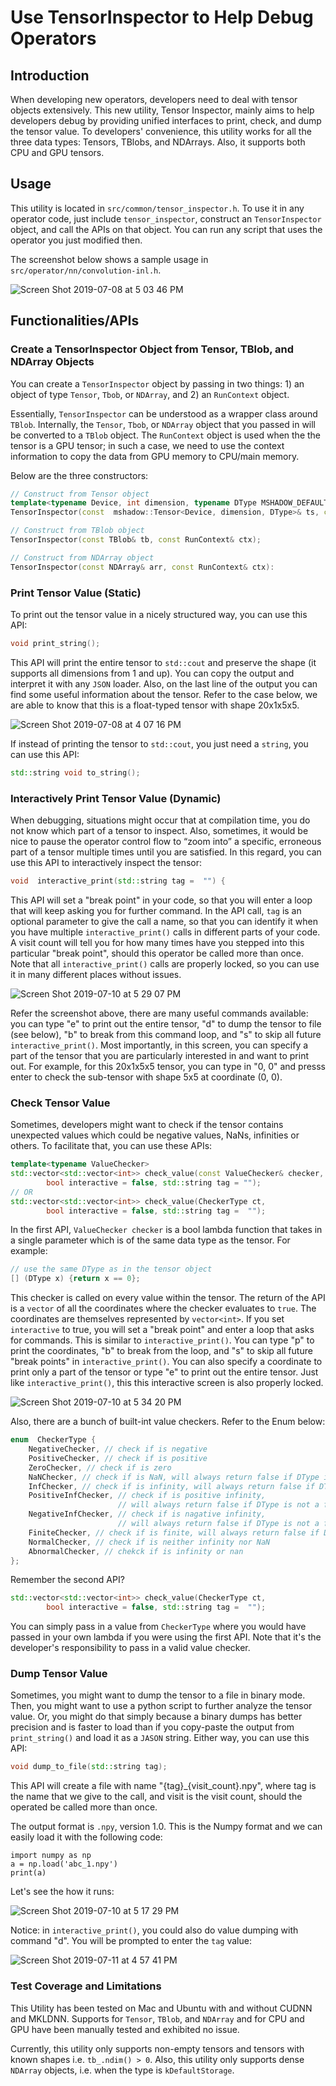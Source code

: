 <!--- Licensed to the Apache Software Foundation (ASF) under one -->
<!--- or more contributor license agreements.  See the NOTICE file -->
<!--- distributed with this work for additional information -->
<!--- regarding copyright ownership.  The ASF licenses this file -->
<!--- to you under the Apache License, Version 2.0 (the -->
<!--- "License"); you may not use this file except in compliance -->
<!--- with the License.  You may obtain a copy of the License at -->
<!---   http://www.apache.org/licenses/LICENSE-2.0 -->
<!--- Unless required by applicable law or agreed to in writing, -->
<!--- software distributed under the License is distributed on an -->
<!--- "AS IS" BASIS, WITHOUT WARRANTIES OR CONDITIONS OF ANY -->
<!--- KIND, either express or implied.  See the License for the -->
<!--- specific language governing permissions and limitations -->
<!--- under the License. -->

# Use TensorInspector to Help Debug Operators

## Introduction

When developing new operators, developers need to deal with tensor objects extensively. This new utility, Tensor Inspector, mainly aims to help developers debug by providing unified interfaces to print, check, and dump the tensor value. To developers' convenience, this utility works for all the three data types: Tensors, TBlobs, and NDArrays. Also, it supports both CPU and GPU tensors.


## Usage 

This utility is located in `src/common/tensor_inspector.h`. To use it in any operator code, just include `tensor_inspector`, construct an `TensorInspector` object, and call the APIs on that object. You can run any script that uses the operator you just modified then.

The screenshot below shows a sample usage in `src/operator/nn/convolution-inl.h`.

![Screen Shot 2019-07-08 at 5 03 46 PM](https://user-images.githubusercontent.com/16669457/60850062-68690e00-a1a2-11e9-8268-033edde17aa4.png)


## Functionalities/APIs

### Create a TensorInspector Object from Tensor, TBlob, and NDArray Objects

You can create a `TensorInspector` object by passing in two things: 1) an object of type `Tensor`, `Tbob`, or `NDArray`, and 2) an `RunContext` object.

Essentially, `TensorInspector` can be understood as a wrapper class around `TBlob`. Internally, the `Tensor`, `Tbob`, or `NDArray` object that you passed in will be converted to a `TBlob` object. The `RunContext` object is used when the the tensor is a GPU tensor; in such a case, we need to use the context information to copy the data from GPU memory to CPU/main memory.

Below are the three constructors:

```c++
// Construct from Tensor object
template<typename Device, int dimension, typename DType MSHADOW_DEFAULT_DTYPE>
TensorInspector(const  mshadow::Tensor<Device, dimension, DType>& ts, const RunContext& ctx);

// Construct from TBlob object
TensorInspector(const TBlob& tb, const RunContext& ctx);

// Construct from NDArray object
TensorInspector(const NDArray& arr, const RunContext& ctx):
```

### Print Tensor Value (Static) 

To print out the tensor value in a nicely structured way,  you can use this API:

```c++
void print_string();
```

This API will print the entire tensor to `std::cout` and preserve the shape (it supports all dimensions from 1 and up). You can copy the output and interpret it with any `JSON` loader. Also, on the last line of the output you can find some useful information about the tensor. Refer to the case below, we are able to know that this is a float-typed tensor with shape 20x1x5x5.

![Screen Shot 2019-07-08 at 4 07 16 PM](https://user-images.githubusercontent.com/16669457/60848554-d8c06100-a19b-11e9-9fe0-23e79a7a371a.png)

If instead of printing the tensor to `std::cout`, you just need a `string`, you can use this API:
```c++
std::string void to_string();
```

### Interactively Print Tensor Value (Dynamic) 

When debugging, situations might occur that at compilation time, you do not know which part of a tensor to inspect. Also, sometimes, it would be nice to pause the operator control flow to “zoom into” a specific, erroneous part of a tensor multiple times until you are satisfied. In this regard, you can use this API to interactively inspect the tensor:

```c++
void  interactive_print(std::string tag =  "") {
```

This API will set a "break point" in your code, so that you will enter a loop that will keep asking you for further command. In the API call, `tag` is an optional parameter to give the call a name, so that you can identify it when you have multiple `interactive_print()` calls in different parts of your code. A visit count will tell you for how many times have you stepped into this particular "break point", should this operator be called more than once. Note that all `interactive_print()` calls are properly locked, so you can use it in many different places without issues.

![Screen Shot 2019-07-10 at 5 29 07 PM](https://user-images.githubusercontent.com/16669457/61013632-5325e800-a338-11e9-90e6-607f17d81495.png)

Refer the screenshot above, there are many useful commands available: you can type "e" to print out the entire tensor, "d" to dump the tensor to file (see below), "b" to break from this command loop, and "s" to skip all future `interactive_print()`. Most importantly, in this screen, you can specify a part of the tensor that you are particularly interested in and want to print out. For example, for this 20x1x5x5 tensor, you can type in "0, 0" and presss enter to check the sub-tensor with shape 5x5 at coordinate (0, 0). 

### Check Tensor Value

Sometimes, developers might want to check if the tensor contains unexpected values which could be negative values, NaNs, infinities or others. To facilitate that, you can use these APIs:

```c++
template<typename ValueChecker>
std::vector<std::vector<int>> check_value(const ValueChecker& checker,
		bool interactive = false, std::string tag = "");
// OR
std::vector<std::vector<int>> check_value(CheckerType ct,
		bool interactive = false, std::string tag =  "");
```

In the first API, `ValueChecker checker` is a bool lambda function that takes in a single parameter which is of the same data type as the tensor.  For example:

```c++
// use the same DType as in the tensor object
[] (DType x) {return x == 0};
```

This checker is called on every value within the tensor. The return of the API is a `vector` of all the coordinates where the checker evaluates to `true`. The coordinates are themselves represented by `vector<int>`. If you set `interactive` to true, you will set a "break point" and enter a loop that asks for commands. This is similar to `interactive_print()`. You can type "p" to print the coordinates, "b" to break from the loop, and "s" to skip all future "break points" in `interactive_print()`. You can also specify a coordinate to print only a part of the tensor or type "e" to print out the entire tensor.  Just like `interactive_print()`, this this interactive screen is also properly locked.

![Screen Shot 2019-07-10 at 5 34 20 PM](https://user-images.githubusercontent.com/16669457/61013773-fe36a180-a338-11e9-9a2b-5f11ccc7afa7.png)

Also, there are a bunch of built-int value checkers. Refer to the Enum below:

```c++
enum  CheckerType {
	NegativeChecker, // check if is negative
	PositiveChecker, // check if is positive
	ZeroChecker, // check if is zero
	NaNChecker, // check if is NaN, will always return false if DType is not a float type
	InfChecker, // check if is infinity, will always return false if DType is not a float type
	PositiveInfChecker, // check if is positive infinity,
						// will always return false if DType is not a float type
	NegativeInfChecker, // check if is nagative infinity,
						// will always return false if DType is not a float type
	FiniteChecker, // check if is finite, will always return false if DType is not a float type
	NormalChecker, // check if is neither infinity nor NaN
	AbnormalChecker, // chekck if is infinity or nan
};
```

Remember the second API?

```c++
std::vector<std::vector<int>> check_value(CheckerType ct,
		bool interactive = false, std::string tag =  "");
```

You can simply pass in a value from `CheckerType` where you would have passed in your own lambda if you were using the first API. Note that it's the developer's responsibility to pass in a valid value checker.

### Dump Tensor Value

Sometimes, you might want to dump the tensor to a file in binary mode. Then, you might want to use a python script to further analyze the tensor value.  Or, you might do that simply because a binary dumps has better precision and is faster to load than if you copy-paste the output from `print_string()` and load it as a `JASON` string. Either way, you can use this API:

```c++
void dump_to_file(std::string tag);
```

This API will create a file with name  "{tag}_{visit_count}.npy", where tag is the name that we give to the call, and visit is the visit count, should the operated be called more than once.

The output format is `.npy`, version 1.0. This is the Numpy format and we can easily load it with the following code:

```
import numpy as np
a = np.load('abc_1.npy')
print(a)
```

Let's see the how it runs:

![Screen Shot 2019-07-10 at 5 17 29 PM](https://user-images.githubusercontent.com/16669457/61013259-cc244000-a336-11e9-8564-a018041634f6.png)

Notice: in `interactive_print()`, you could also do value dumping with command "d". You will be prompted to enter the `tag` value:

![Screen Shot 2019-07-11 at 4 57 41 PM](https://user-images.githubusercontent.com/16669457/61092906-0f48e680-a3fd-11e9-8251-c4371cdd00ad.png)

### Test Coverage and Limitations

This Utility has been tested on Mac and Ubuntu with and without CUDNN and MKLDNN. Supports for `Tensor`, `TBlob`, and `NDArray` and for CPU and GPU have been manually tested and exhibited no issue. 

Currently, this utility only supports non-empty tensors and tensors with known shapes i.e. `tb_.ndim() > 0`. Also, this utility only supports dense `NDArray` objects, i.e. when the type is `kDefaultStorage`. 

